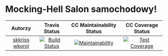 # Mocking-Hell Salon samochodowy!
| Autorzy | Travis Status | CC Maintainability Status | CC Coverage Status |
:--:|:--:|:--:|:--:
| [skkriss](https://github.com/skkriss) [wkorol](https://github.com/wkorol) | [![Build Status](https://travis-ci.org/my-rspec/mocking-hell-ak_team.svg?branch=master)]() | [![Maintainability](https://api.codeclimate.com/v1/badges/8302b279ffca574e79f1/maintainability)]() | [![Test Coverage](https://api.codeclimate.com/v1/badges/8302b279ffca574e79f1/test_coverage)]() |
